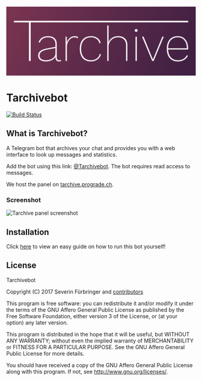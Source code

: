 ![Tarchive Logo](https://github.com/PROGRADE-Tech/Tarchivebot/raw/master/logos/tarchive.svg.png)

# Tarchivebot

[![Build Status](https://travis-ci.org/PROGRADE-Tech/Tarchivebot.svg?branch=master)](https://travis-ci.org/PROGRADE-Tech/Tarchivebot)

## What is Tarchivebot?
A Telegram bot that archives your chat and provides you with a web interface to look up messages and statistics.

Add the bot using this link: [@Tarchivebot](https://t.me/Tarchivebot). The bot requires read access to messages.

We host the panel on [tarchive.prograde.ch](https://tarchive.prograde.ch).

### Screenshot
![Tarchive panel screenshot](https://github.com/PROGRADE-Tech/Tarchivebot/raw/master/screenshot.png)

## Installation
Click [here](https://github.com/PROGRADE-Tech/Tarchivebot/blob/master/docs/Installation.md) to view an easy guide on how to run this bot yourself!

## License
Tarchivebot

Copyright (C) 2017 Severin Fürbringer and [contributors](https://github.com/PROGRADE-Tech/Tarchivebot/blob/master/CONTRIBUTORS.md)

This program is free software: you can redistribute it and/or modify
it under the terms of the GNU Affero General Public License as
published by the Free Software Foundation, either version 3 of the
License, or (at your option) any later version.

This program is distributed in the hope that it will be useful,
but WITHOUT ANY WARRANTY; without even the implied warranty of
MERCHANTABILITY or FITNESS FOR A PARTICULAR PURPOSE.  See the
GNU Affero General Public License for more details.

You should have received a copy of the GNU Affero General Public License
along with this program.  If not, see <http://www.gnu.org/licenses/>.
